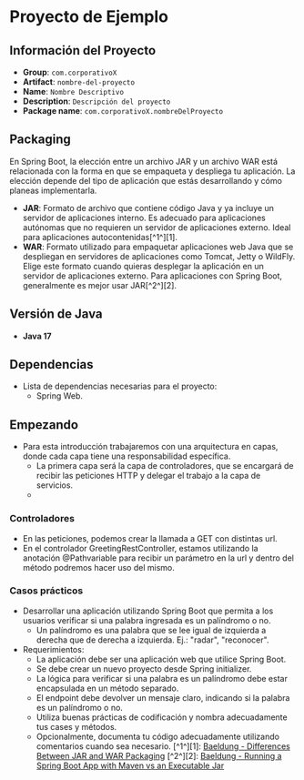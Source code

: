 # Proyecto de Ejemplo

## Información del Proyecto
- **Group**: `com.corporativoX`
- **Artifact**: `nombre-del-proyecto`
- **Name**: `Nombre Descriptivo`
- **Description**: `Descripción del proyecto`
- **Package name**: `com.corporativoX.nombreDelProyecto`

## Packaging
En Spring Boot, la elección entre un archivo JAR y un archivo WAR está relacionada con la forma en que se empaqueta y despliega tu aplicación. La elección depende del tipo de aplicación que estás desarrollando y cómo planeas implementarla.

- **JAR**: Formato de archivo que contiene código Java y ya incluye un servidor de aplicaciones interno. Es adecuado para aplicaciones autónomas que no requieren un servidor de aplicaciones externo. Ideal para aplicaciones autocontenidas[^1^][1].
- **WAR**: Formato utilizado para empaquetar aplicaciones web Java que se despliegan en servidores de aplicaciones como Tomcat, Jetty o WildFly. Elige este formato cuando quieras desplegar la aplicación en un servidor de aplicaciones externo. Para aplicaciones con Spring Boot, generalmente es mejor usar JAR[^2^][2].

## Versión de Java
- **Java 17**

## Dependencias
- Lista de dependencias necesarias para el proyecto:
  - Spring Web.

## Empezando
- Para esta introducción trabajaremos con una arquitectura en capas, donde cada capa tiene una responsabilidad específica.
  - La primera capa será la capa de controladores, que se encargará de recibir las peticiones HTTP y delegar el trabajo a la capa de servicios.
  - 
### Controladores
- En las peticiones, podemos crear la llamada a GET con distintas url.
- En el controlador GreetingRestController, estamos utilizando la anotación @Pathvariable para recibir un parámetro en la url y dentro del método podremos hacer uso del mismo.

### Casos prácticos
- Desarrollar una aplicación utilizando Spring Boot que permita a los usuarios verificar si una palabra ingresada es un palíndromo o no.
  - Un palíndromo es una palabra que se lee igual de izquierda a derecha que de derecha a izquierda. Ej.: "radar", "reconocer".
- Requerimientos:
  - La aplicación debe ser una aplicación web que utilice Spring Boot.
  - Se debe crear un nuevo proyecto desde Spring initializer.
  - La lógica para verificar si una palabra es un palíndromo debe estar encapsulada en un método separado.
  - El endpoint debe devolver un mensaje claro, indicando si la palabra es un palíndromo o no.
  - Utiliza buenas prácticas de codificación y nombra adecuadamente tus cases y métodos.
  - Opcionalmente, documenta tu código adecuadamente utilizando comentarios cuando sea necesario.
[^1^][1]: [Baeldung - Differences Between JAR and WAR Packaging](https://www.baeldung.com/java-jar-war-packaging)
[^2^][2]: [Baeldung - Running a Spring Boot App with Maven vs an Executable Jar](https://www.baeldung.com/spring-boot-run-maven-vs-executable-jar)
